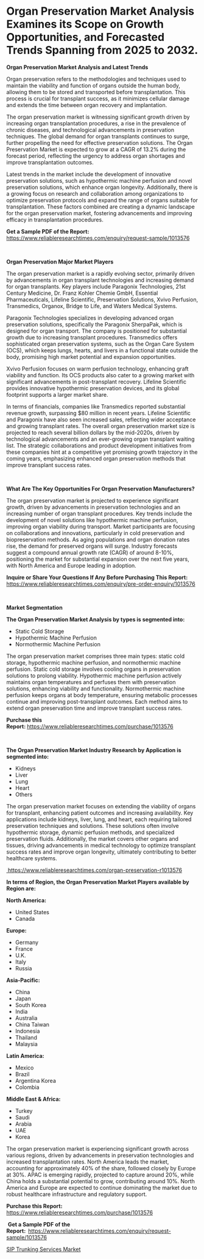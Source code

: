 <p><h1>Organ Preservation Market Analysis Examines its Scope on Growth Opportunities, and Forecasted Trends Spanning from 2025 to 2032.</h1></p><p><strong>Organ Preservation Market Analysis and Latest Trends</strong></p>
<p><p>Organ preservation refers to the methodologies and techniques used to maintain the viability and function of organs outside the human body, allowing them to be stored and transported before transplantation. This process is crucial for transplant success, as it minimizes cellular damage and extends the time between organ recovery and implantation.</p><p>The organ preservation market is witnessing significant growth driven by increasing organ transplantation procedures, a rise in the prevalence of chronic diseases, and technological advancements in preservation techniques. The global demand for organ transplants continues to surge, further propelling the need for effective preservation solutions. The Organ Preservation Market is expected to grow at a CAGR of 13.2% during the forecast period, reflecting the urgency to address organ shortages and improve transplantation outcomes.</p><p>Latest trends in the market include the development of innovative preservation solutions, such as hypothermic machine perfusion and novel preservation solutions, which enhance organ longevity. Additionally, there is a growing focus on research and collaboration among organizations to optimize preservation protocols and expand the range of organs suitable for transplantation. These factors combined are creating a dynamic landscape for the organ preservation market, fostering advancements and improving efficacy in transplantation procedures.</p></p>
<p><strong>Get a Sample PDF of the Report:&nbsp;</strong> <a href="https://www.reliableresearchtimes.com/enquiry/request-sample/1013576?utm_campaign=2748&utm_medium=2&utm_source=Github&utm_content=ia&utm_term=07032025&utm_id=organ-preservation">https://www.reliableresearchtimes.com/enquiry/request-sample/1013576</a></p>
<p>&nbsp;</p>
<p><strong>Organ Preservation Major Market Players</strong></p>
<p><p>The organ preservation market is a rapidly evolving sector, primarily driven by advancements in organ transplant technologies and increasing demand for organ transplants. Key players include Paragonix Technologies, 21st Century Medicine, Dr. Franz Kohler Chemie GmbH, Essential Pharmaceuticals, Lifeline Scientific, Preservation Solutions, Xvivo Perfusion, Transmedics, Organox, Bridge to Life, and Waters Medical Systems.</p><p>Paragonix Technologies specializes in developing advanced organ preservation solutions, specifically the Paragonix SherpaPak, which is designed for organ transport. The company is positioned for substantial growth due to increasing transplant procedures. Transmedics offers sophisticated organ preservation systems, such as the Organ Care System (OCS), which keeps lungs, hearts, and livers in a functional state outside the body, promising high market potential and expansion opportunities.</p><p>Xvivo Perfusion focuses on warm perfusion technology, enhancing graft viability and function. Its OCS products also cater to a growing market with significant advancements in post-transplant recovery. Lifeline Scientific provides innovative hypothermic preservation devices, and its global footprint supports a larger market share.</p><p>In terms of financials, companies like Transmedics reported substantial revenue growth, surpassing $80 million in recent years. Lifeline Scientific and Paragonix have also seen increased sales, reflecting wider acceptance and growing transplant rates. The overall organ preservation market size is projected to reach several billion dollars by the mid-2020s, driven by technological advancements and an ever-growing organ transplant waiting list. The strategic collaborations and product development initiatives from these companies hint at a competitive yet promising growth trajectory in the coming years, emphasizing enhanced organ preservation methods that improve transplant success rates.</p></p>
<p>&nbsp;</p>
<p><strong>What Are The Key Opportunities For Organ Preservation Manufacturers?</strong></p>
<p><p>The organ preservation market is projected to experience significant growth, driven by advancements in preservation technologies and an increasing number of organ transplant procedures. Key trends include the development of novel solutions like hypothermic machine perfusion, improving organ viability during transport. Market participants are focusing on collaborations and innovations, particularly in cold preservation and biopreservation methods. As aging populations and organ donation rates rise, the demand for preserved organs will surge. Industry forecasts suggest a compound annual growth rate (CAGR) of around 8-10%, positioning the market for substantial expansion over the next five years, with North America and Europe leading in adoption.</p></p>
<p><strong>Inquire or Share Your Questions If Any Before Purchasing This Report:</strong> <a href="https://www.reliableresearchtimes.com/enquiry/pre-order-enquiry/1013576?utm_campaign=2748&utm_medium=2&utm_source=Github&utm_content=ia&utm_term=07032025&utm_id=organ-preservation">https://www.reliableresearchtimes.com/enquiry/pre-order-enquiry/1013576</a></p>
<p>&nbsp;</p>
<p><strong>Market Segmentation</strong></p>
<p><strong>The Organ Preservation Market Analysis by types is segmented into:</strong></p>
<p><ul><li>Static Cold Storage</li><li>Hypothermic Machine Perfusion</li><li>Normothermic Machine Perfusion</li></ul></p>
<p><p>The organ preservation market comprises three main types: static cold storage, hypothermic machine perfusion, and normothermic machine perfusion. Static cold storage involves cooling organs in preservation solutions to prolong viability. Hypothermic machine perfusion actively maintains organ temperatures and perfuses them with preservation solutions, enhancing viability and functionality. Normothermic machine perfusion keeps organs at body temperature, ensuring metabolic processes continue and improving post-transplant outcomes. Each method aims to extend organ preservation time and improve transplant success rates.</p></p>
<p><strong>Purchase this Report:&nbsp;</strong><a href="https://www.reliableresearchtimes.com/purchase/1013576?utm_campaign=2748&utm_medium=2&utm_source=Github&utm_content=ia&utm_term=07032025&utm_id=organ-preservation">https://www.reliableresearchtimes.com/purchase/1013576</a></p>
<p>&nbsp;</p>
<p><strong>The Organ Preservation Market Industry Research by Application is segmented into:</strong></p>
<p><ul><li>Kidneys</li><li>Liver</li><li>Lung</li><li>Heart</li><li>Others</li></ul></p>
<p><p>The organ preservation market focuses on extending the viability of organs for transplant, enhancing patient outcomes and increasing availability. Key applications include kidneys, liver, lung, and heart, each requiring tailored preservation techniques and solutions. These solutions often involve hypothermic storage, dynamic perfusion methods, and specialized preservation fluids. Additionally, the market covers other organs and tissues, driving advancements in medical technology to optimize transplant success rates and improve organ longevity, ultimately contributing to better healthcare systems.</p></p>
<p><a href="https://www.reliableresearchtimes.com/organ-preservation-r1013576?utm_campaign=2748&utm_medium=2&utm_source=Github&utm_content=ia&utm_term=07032025&utm_id=organ-preservation">&nbsp;https://www.reliableresearchtimes.com/organ-preservation-r1013576</a></p>
<p><strong>In terms of Region, the Organ Preservation Market Players available by Region are:</strong></p>
<p>
    <p> <strong> North America: </strong>
        <ul>
            <li>United States</li>
            <li>Canada</li>
        </ul>
        </p> 
    <p> <strong> Europe: </strong>
        <ul>
            <li>Germany</li>
            <li>France</li>
            <li>U.K.</li>
            <li>Italy</li>
            <li>Russia</li>
        </ul>
        </p> 
    <p> <strong> Asia-Pacific: </strong>
        <ul>
            <li>China</li>
            <li>Japan</li>
            <li>South Korea</li>
            <li>India</li>
            <li>Australia</li>
            <li>China Taiwan</li>
            <li>Indonesia</li>
            <li>Thailand</li>
            <li>Malaysia</li>
        </ul>
        </p> 
    <p> <strong> Latin America: </strong>
        <ul>
            <li>Mexico</li>
            <li>Brazil</li>
            <li>Argentina Korea</li>
            <li>Colombia</li>
        </ul>
        </p> 
    <p> <strong> Middle East & Africa: </strong>
        <ul>
            <li>Turkey</li>
            <li>Saudi</li>
            <li>Arabia</li>
            <li>UAE</li>
            <li>Korea</li>
        </ul>
    </p>
    </p>
<p><p>The organ preservation market is experiencing significant growth across various regions, driven by advancements in preservation technologies and increased transplantation rates. North America leads the market, accounting for approximately 40% of the share, followed closely by Europe at 30%. APAC is emerging rapidly, projected to capture around 20%, while China holds a substantial potential to grow, contributing around 10%. North America and Europe are expected to continue dominating the market due to robust healthcare infrastructure and regulatory support.</p></p>
<p><strong>Purchase this Report: </strong><a href="https://www.reliableresearchtimes.com/purchase/1013576?utm_campaign=2748&utm_medium=2&utm_source=Github&utm_content=ia&utm_term=07032025&utm_id=organ-preservation">https://www.reliableresearchtimes.com/purchase/1013576</a></p>
<p>&nbsp;<strong>Get a Sample PDF of the Report:&nbsp;&nbsp;</strong><a href="https://www.reliableresearchtimes.com/enquiry/request-sample/1013576?utm_campaign=2748&utm_medium=2&utm_source=Github&utm_content=ia&utm_term=07032025&utm_id=organ-preservation">https://www.reliableresearchtimes.com/enquiry/request-sample/1013576</a></p>
<p><strong></strong></p>
<p><p><a href="https://github.com/schwminh2001101/Market-Research-Report-List-1/blob/main/sip-trunking-services-market.md?utm_campaign=2748&utm_medium=2&utm_source=Github&utm_content=ia&utm_term=07032025&utm_id=organ-preservation">SIP Trunking Services Market</a></p></p>